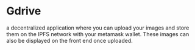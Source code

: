 # Gdrive
a decentralized application where you can upload your images and store them on the IPFS network with your metamask wallet. These images can also be displayed on the front end once uploaded.
